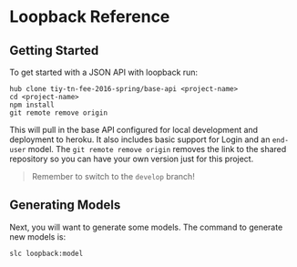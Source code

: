 # Loopback Reference

## Getting Started

To get started with a JSON API with loopback run:

```
hub clone tiy-tn-fee-2016-spring/base-api <project-name>
cd <project-name>
npm install
git remote remove origin
```

This will pull in the base API configured for local development and deployment to heroku.
It also includes basic support for Login and an `end-user` model.
The `git remote remove origin` removes the link to the shared repository so you can have your own version just for this project.

> Remember to switch to the `develop` branch!

## Generating Models

Next, you will want to generate some models.
The command to generate new models is:

```bash
slc loopback:model
```
